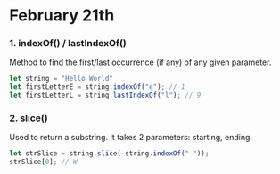 # February 21th

### 1. indexOf() / lastIndexOf()
Method to find the first/last occurrence (if any) of any given parameter.

```javascript
let string = "Hello World"
let firstLetterE = string.indexOf("e"); // 1
let firstLetterL = string.lastIndexOf("l"); // 9
```

### 2. slice()
Used to return a substring. It takes 2 parameters: starting, ending.

```javascript
let strSlice = string.slice(-string.indexOf(" "));
strSlice[0]; // W
```
